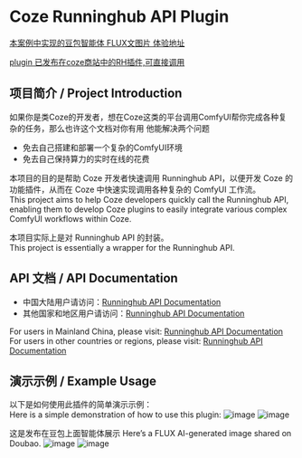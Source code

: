 # Coze Runninghub API Plugin

[本案例中实现的豆包智能体 FLUX文图片 体验地址](https://doubao.com/bot/5e7NCyhD)  

[plugin 已发布在coze商站中的RH插件,可直接调用](https://www.coze.cn/store/plugin/7457894930095046683?from=plugin_card)

## 项目简介 / Project Introduction

如果你是类Coze的开发者，想在Coze这类的平台调用ComfyUI帮你完成各种复杂的任务，那么也许这个文档对你有用
他能解决两个问题
- 免去自己搭建和部署一个复杂的ComfyUI环境
- 免去自己保持算力的实时在线的花费
  
本项目的目的是帮助 Coze 开发者快速调用 Runninghub API，以便开发 Coze 的功能插件，从而在 Coze 中快速实现调用各种复杂的 ComfyUI 工作流。  
This project aims to help Coze developers quickly call the Runninghub API, enabling them to develop Coze plugins to easily integrate various complex ComfyUI workflows within Coze.

本项目实际上是对 Runninghub API 的封装。  
This project is essentially a wrapper for the Runninghub API.

## API 文档 / API Documentation

- 中国大陆用户请访问：[Runninghub API Documentation](https://www.runninghub.cn/call-api)  
- 其他国家和地区用户请访问：[Runninghub API Documentation](https://www.runninghub.ai/call-api)

For users in Mainland China, please visit: [Runninghub API Documentation](https://www.runninghub.cn/call-api)  
For users in other countries or regions, please visit: [Runninghub API Documentation](https://www.runninghub.ai/call-api)

## 演示示例 / Example Usage

以下是如何使用此插件的简单演示示例：  
Here is a simple demonstration of how to use this plugin:
![image](https://github.com/user-attachments/assets/82bc08bd-33e5-43cc-9ea3-001cb24ceec9)
![image](https://github.com/user-attachments/assets/97fb4b5d-75a6-4866-ad95-739fcfad9e74)

这是发布在豆包上面智能体展示
Here’s a FLUX AI-generated image shared on Doubao.
![image](https://github.com/user-attachments/assets/7bf28be8-c94b-4e20-8de7-1ffefabf8947)
![image](https://github.com/user-attachments/assets/a104099b-5308-4f1e-9e28-0529058ba5e0)
